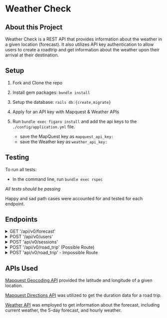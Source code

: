 # Weather Check

## About this Project

Weather Check is a REST API that provides information about the weather in a given location (forecast). It also utilizes API key authentication to allow users to create a roadtrip and get information about the weather upon their arrival at their destination.

## Setup

1. Fork and Clone the repo
2. Install gem packages: `bundle install`
3. Setup the database: `rails db:{create,migrate}`
4. Apply for an API key with Mapquest & Weather APIs
5. Run `bundle exec figaro install` and add the api keys to the `./config/application.yml` file.

    - save the MapQuest key as `mapquest_api_key:`
    - save the Weather key as `weather_api_key:`

## Testing
To run all tests:
 - In the command line, run `bundle exec rspec`

 *All tests should be passing*

Happy and sad path cases were accounted for and tested for each endpoint.

## Endpoints
<details>
<summary>GET '/api/v0/forecast'</summary>
<pre>
<code>
Request Params:
  location = (location)

Response:
  {
    "data": {
        "id": null,
        "type": "forecast",
        "attributes": {
            "current_weather": {
                "last_updated": "2023-04-25 08:15",
                "temperature": 71.1,
                "feels_like": 71.1,
                "humidity": 13,
                "uvi": 6,
                "visibility": 9,
                "condition": "Sunny",
                "icon": "cdn.weatherapi.com/weather/64x64/day/113.png"
            },
            "daily_weather": [
                {
                    "date": "2023-04-25",
                    "sunrise": "05:55 AM",
                    "sunset": "07:23 PM",
                    "max_temp": 85.3,
                    "min_temp": 61.3,
                    "condition": "Sunny",
                    "icon": "cdn.weatherapi.com/weather/64x64/day/113.png"
                },
                {
                    "date": "2023-04-26",
                    "sunrise": "05:54 AM",
                    "sunset": "07:24 PM",
                    "max_temp": 88.3,
                    "min_temp": 56.7,
                    "condition": "Sunny",
                    "icon": "cdn.weatherapi.com/weather/64x64/day/113.png"
                },
                {
                    "date": "2023-04-27",
                    "sunrise": "05:52 AM",
                    "sunset": "07:25 PM",
                    "max_temp": 94.8,
                    "min_temp": 60.3,
                    "condition": "Sunny",
                    "icon": "cdn.weatherapi.com/weather/64x64/day/113.png"
                },
                {
                    "date": "2023-04-28",
                    "sunrise": "05:51 AM",
                    "sunset": "07:26 PM",
                    "max_temp": 95,
                    "min_temp": 65.8,
                    "condition": "Sunny",
                    "icon": "cdn.weatherapi.com/weather/64x64/day/113.png"
                },
                {
                    "date": "2023-04-29",
                    "sunrise": "05:50 AM",
                    "sunset": "07:27 PM",
                    "max_temp": 95.2,
                    "min_temp": 63,
                    "condition": "Sunny",
                    "icon": "cdn.weatherapi.com/weather/64x64/day/113.png"
                }
            ],
            "hourly_weather": [
                {
                    "time": "00:00",
                    "temperature": 69.3,
                    "conditions": "Clear",
                    "icon": "cdn.weatherapi.com/weather/64x64/night/113.png"
                },
                {
                    "time": "01:00",
                    "temperature": 67.1,
                    "conditions": "Clear",
                    "icon": "cdn.weatherapi.com/weather/64x64/night/113.png"
                },
                {
                    "time": "02:00",
                    "temperature": 65.7,
                    "conditions": "Clear",
                    "icon": "cdn.weatherapi.com/weather/64x64/night/113.png"
                },
                {
                    "time": "03:00",
                    "temperature": 64.4,
                    "conditions": "Clear",
                    "icon": "cdn.weatherapi.com/weather/64x64/night/113.png"
                },
                {
                    "time": "04:00",
                    "temperature": 62.8,
                    "conditions": "Clear",
                    "icon": "cdn.weatherapi.com/weather/64x64/night/113.png"
                },
                {
                    "time": "05:00",
                    "temperature": 61.9,
                    "conditions": "Clear",
                    "icon": "cdn.weatherapi.com/weather/64x64/night/113.png"
                },
                {
                    "time": "06:00",
                    "temperature": 61.3,
                    "conditions": "Sunny",
                    "icon": "cdn.weatherapi.com/weather/64x64/day/113.png"
                },
                {
                    "time": "07:00",
                    "temperature": 65.1,
                    "conditions": "Sunny",
                    "icon": "cdn.weatherapi.com/weather/64x64/day/113.png"
                },
                {
                    "time": "08:00",
                    "temperature": 68.4,
                    "conditions": "Sunny",
                    "icon": "cdn.weatherapi.com/weather/64x64/day/113.png"
                },
                {
                    "time": "09:00",
                    "temperature": 70.3,
                    "conditions": "Sunny",
                    "icon": "cdn.weatherapi.com/weather/64x64/day/113.png"
                },
                {
                    "time": "10:00",
                    "temperature": 72.5,
                    "conditions": "Sunny",
                    "icon": "cdn.weatherapi.com/weather/64x64/day/113.png"
                },
                {
                    "time": "11:00",
                    "temperature": 74.8,
                    "conditions": "Sunny",
                    "icon": "cdn.weatherapi.com/weather/64x64/day/113.png"
                },
                {
                    "time": "12:00",
                    "temperature": 81.5,
                    "conditions": "Sunny",
                    "icon": "cdn.weatherapi.com/weather/64x64/day/113.png"
                },
                {
                    "time": "13:00",
                    "temperature": 82.6,
                    "conditions": "Sunny",
                    "icon": "cdn.weatherapi.com/weather/64x64/day/113.png"
                },
                {
                    "time": "14:00",
                    "temperature": 83.8,
                    "conditions": "Sunny",
                    "icon": "cdn.weatherapi.com/weather/64x64/day/113.png"
                },
                {
                    "time": "15:00",
                    "temperature": 84.9,
                    "conditions": "Sunny",
                    "icon": "cdn.weatherapi.com/weather/64x64/day/113.png"
                },
                {
                    "time": "16:00",
                    "temperature": 85.3,
                    "conditions": "Sunny",
                    "icon": "cdn.weatherapi.com/weather/64x64/day/113.png"
                },
                {
                    "time": "17:00",
                    "temperature": 84.2,
                    "conditions": "Sunny",
                    "icon": "cdn.weatherapi.com/weather/64x64/day/113.png"
                },
                {
                    "time": "18:00",
                    "temperature": 81.7,
                    "conditions": "Sunny",
                    "icon": "cdn.weatherapi.com/weather/64x64/day/113.png"
                },
                {
                    "time": "19:00",
                    "temperature": 76.5,
                    "conditions": "Sunny",
                    "icon": "cdn.weatherapi.com/weather/64x64/day/113.png"
                },
                {
                    "time": "20:00",
                    "temperature": 71.6,
                    "conditions": "Clear",
                    "icon": "cdn.weatherapi.com/weather/64x64/night/113.png"
                },
                {
                    "time": "21:00",
                    "temperature": 69.1,
                    "conditions": "Clear",
                    "icon": "cdn.weatherapi.com/weather/64x64/night/113.png"
                },
                {
                    "time": "22:00",
                    "temperature": 67.3,
                    "conditions": "Clear",
                    "icon": "cdn.weatherapi.com/weather/64x64/night/113.png"
                },
                {
                    "time": "23:00",
                    "temperature": 66.6,
                    "conditions": "Clear",
                    "icon": "cdn.weatherapi.com/weather/64x64/night/113.png"
                }
            ]
        }
    }
}
</code>
</pre>
</details>

<details>
<summary>POST '/api/v0/users'</summary>
<pre>
<code>
Request Body:
{
    "email": "dogood@gmail.com",
    "password": "awesome",
    "password_confirmation": "awesome"
}

Response:
{
    "data": {
        "id": "6",
        "type": "users",
        "attributes": {
            "email": "dogood@gmail.com",
            "api_key": "913cdfa4c724c60ef5d3f77482d0697c"
        }
    }
}
</code>
</pre>
</details>

<details>
<summary> POST 'api/v0/sessions'</summary>
<pre>
<code>
Request Body:
{
    "email": "dogood@gmail.com",
    "password": "awesome"
}

Response:
{
    "data": {
        "id": "6",
        "type": "users",
        "attributes": {
            "email": "dogood@gmail.com",
            "api_key": "913cdfa4c724c60ef5d3f77482d0697c"
        }
    }
}
</code>
</pre>
</details>

<details>
<summary>POST '/api/v0/road_trip' (Possible Route)</summary>
<pre>
<code>
Request Body:
{
    "origin": "Las Vegas, NV",
    "destination": "San Diego, CA",
    "api_key": "913cdfa4c724c60ef5d3f77482d0697c"
}

Response:
{
    "data": {
        "id": null,
        "type": "road_trip",
        "attributes": {
            "start_city": "Las Vegas, NV",
            "end_city": "San Diego, CA",
            "travel_time": "4h58m",
            "weather_at_eta": {
                "datetime": "2023-04-25 12:00",
                "temperature": 66.6,
                "condition": "Sunny"
            }
        }
    }
}
</code>
</pre>
</details>

<details>
<summary>POST 'api/v0/road_trip' - Impossible Route</summary>
<pre>
<code>
Request Body:
{
    "origin": "Las Vegas, NV",
    "destination": "Melbourne, AU",
    "api_key": "913cdfa4c724c60ef5d3f77482d0697c"
}

Response:
{
    "data": {
        "id": null,
        "type": "road_trip",
        "attributes": {
            "start_city": "Las Vegas, NV",
            "end_city": "Melbourne, AU",
            "travel_time": "impossible",
            "weather_at_eta": {}
        }
    }
}
</code>
</pre>
</details>

## APIs Used

[Mapquest Geocoding API](https://developer.mapquest.com/documentation/geocoding-api/) provided the latitude and longitude of a given location.

[Mapquest Directions API](https://developer.mapquest.com/documentation/directions-api/) was utilized to get the duration data for a road trip.

[Weather API](https://www.weatherapi.com/)
was employed to get information about the forecast, including current weather, the 5-day forecast, and hourly weather.

